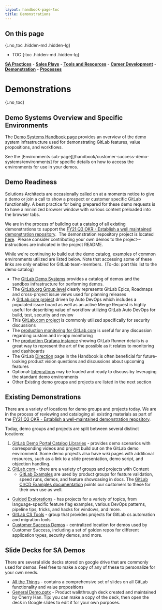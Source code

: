 ```yaml
---
layout: handbook-page-toc
title: Demonstrations
---
```


## On this page
{:.no_toc .hidden-md .hidden-lg}

- TOC
{:toc .hidden-md .hidden-lg}

[**SA Practices**](/handbook/customer-success/solutions-architects/sa-practices) - [**Sales Plays**](/handbook/customer-success/solutions-architects/sales-plays) - [**Tools and Resources**](/handbook/customer-success/solutions-architects/tools-and-resources) - [**Career Development**](/handbook/customer-success/solutions-architects/career-development) - [**Demonstration**](/handbook/customer-success/solutions-architects/demonstrations) - [**Processes**](/handbook/customer-success/solutions-architects/processes)

# Demonstrations
{:.no_toc}

## Demo Systems Overview and Specific Environments

The [Demo Systems Handbook page](/handbook/customer-success/demo-systems) provides an overview of the demo system infrastructure used for demonstrating GitLab features, value propositions, and workflows.

See the [Environments sub-page][/handbook/customer-success-demo-systems/environments] for specific details on how to access the environments for use in your demos.

## Demo Readiness

Solutions Architects are occasionally called on at a moments notice to give a demo or join a call to show a prospect or customer specific GitLab functionality. A best practice for being prepared for these demo requests is to have a minimized browser window with various content preloaded into the browser tabs.

We are in the process of building out a catalog of all existing demonstrations to support the [FY21 Q3 OKR - Establish a well maintained demonstration repository](https://gitlab.com/gitlab-com/customer-success/solutions-architecture-leaders/sa-initiatives/-/issues/9).  The demonstration repository project is located [here](https://gitlab.com/gitlab-com/customer-success/demo-catalog).  Please consider contributing your own demos to the project--instructions are indicated in the project README.

While we're continuing to build out the demo catalog, examples of common environments utilized are listed below. Note that accessing some of these links are only enabled for GitLab team-members.  (To-do: port this list to the demo catalog)

- The [GitLab Demo Systems](/handbook/customer-success/demo-systems/) provides a catalog of demos and the sandbox infrastructure for performing demos.
- The [GitLab.org Group level](https://gitlab.com/groups/gitlab-org/-/roadmap) clearly represents GitLab Epics, Roadmaps and cross-project issue views used for planning releases
- A [GitLab.com project](https://gitlab.com/jkrooswyk/joel-springsample/boards/579466) driven by Auto DevOps which includes a populated issue board as well as an active Merge Request is highly useful for describing value of workflow utilizing GitLab Auto DevOps for build, test, security and review
- This [GitLab.com project](https://gitlab.com/gitlab-examples/security/security-reports/merge_requests/2) is commonly utilized specifically for security discussions
- The [production monitoring for GitLab.com](https://gitlab.com/charts/gitlab/environments/190276/metrics) is useful for any discussion regarding custom and in-app monitoring
- The [production Grafana instance](https://dashboards.gitlab.com/d/000000159/ci?refresh=5m&orgId=1) showing GitLab Runner details is a great way to represent the art of the possible as it relates to monitoring and dashboards
- The GitLab [Direction](/direction) page in the Handbook is often beneficial for future-looking product vision questions and discussions about upcoming features
- Optional: [Integrations](/handbook/marketing/product-marketing/demo/integrations) may be loaded and ready to discuss by leveraging the standard demo environments
- Other Existing demo groups and projects are listed in the next section

## Existing Demonstrations

There are a variety of locations for demo groups and projects today. We are in the process of reviewing and cataloging all existing materials as part of the [FY21 Q3 OKR - Establish a well-maintained demonstration repository](https://gitlab.com/gitlab-com/customer-success/solutions-architecture-leaders/sa-initiatives/-/issues/9).

Today, demo groups and projects are split between several distinct locations:

1. [GitLab Demo Portal Catalog Libraries](https://gitlabdemo.com/catalog/libraries) - provides demo scenarios with corresponding videos and project build out on the GitLab demo environment. Some demo projects also have wiki pages with additional resources, such as a link to a slide presentation, demo script, and objection handling.
1. [GitLab.com](https://gitlab.com) - there are a variety of groups and projects with Content
    - [GitLab Examples](https://gitlab.com/gitlab-examples) are used by product groups for feature validation, speed runs, demos, and feature showcasing in docs. The [GitLab CI/CD Examples documentation](https://docs.gitlab.com/ee/ci/examples/) points our customers to these for their own use as well.

- [Guided Explorations](https://gitlab.com/guided-explorations) - has projects for a variety of topics, from language-specific feature flag examples, various DevOps patterns, pipeline tips, tricks, and hacks for windows, and more.
- [GitLab CS Tools](https://gitlab.com/gitlab-cs-tools) - group that provides projects for GitLab cs automation and migration tools
- [Customer Success Demos](https://gitlab.com/gitlab-com/customer-success/demos) - centralized location for demos used by Customer Success, including a set of golden repos for different application types, security demos, and more.

## Slide Decks for SA Demos

There are several slide decks stored on google drive that are commonly used for demos. Feel free to make a copy of any of these to personalize for your own needs.

- [All the Things](https://docs.google.com/presentation/d/1AG6eDm8USqU7TG12Sp4UEc9B3P03pniQnVHZAGzyDAg/edit?usp=sharing) - contains a comprehensive set of slides on all GitLab functionality and value propositions
- [General Demo.pptx](https://drive.google.com/file/d/17SoRPxPCswT_FublXCsi3rm3TBnHAYI-/view?usp=sharing) - Product walkthrough deck created and maintained by Cherry Han. Tip: you can make a copy of the deck, then open the deck in Google slides to edit it for your own purposes.